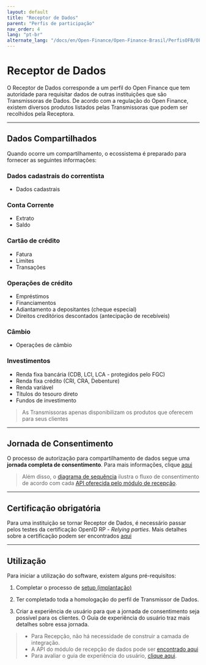 ```yaml
---
layout: default
title: "Receptor de Dados"
parent: "Perfis de participação"
nav_order: 4
lang: "pt-br"
alternate_lang: "/docs/en/Open-Finance/Open-Finance-Brasil/PerfisOFB/OFB-Receptor/"
---
```


# Receptor de Dados

O Receptor de Dados corresponde a um perfil do Open Finance que tem autoridade para requisitar dados de outras instituições que são Transmissoras de Dados. De acordo com a regulação do Open Finance, existem diversos produtos listados pelas Transmissoras que podem ser recolhidos pela Receptora.

---

## Dados Compartilhados

Quando ocorre um compartilhamento, o ecossistema é preparado para fornecer as seguintes informações:

### **Dados cadastrais do correntista**

- Dados cadastrais

### **Conta Corrente**

- Extrato
- Saldo

### **Cartão de crédito**

- Fatura
- Limites
- Transações

### **Operações de crédito**

- Empréstimos
- Financiamentos
- Adiantamento a depositantes (cheque especial)
- Direitos creditórios descontados (antecipação de recebíveis)

### **Câmbio**

- Operações de câmbio

### **Investimentos**

- Renda fixa bancária (CDB, LCI, LCA - protegidos pelo FGC)
- Renda fixa crédito (CRI, CRA, Debenture)
- Renda variável
- Títulos do tesouro direto
- Fundos de investimento

> As Transmissoras apenas disponibilizam os produtos que oferecem para seus clientes

---

## Jornada de Consentimento

O processo de autorização para compartilhamento de dados segue uma **jornada completa de consentimento**. Para mais informações, clique [aqui](../JornadaConsentimento/OFB-JornadaConsentimento.html)

> Além disso, o [diagrama de sequência][DiagramaSequência] ilustra o fluxo de consentimento de acordo com cada [API oferecida pelo módulo de recepção][API-Recepção].

---

## Certificação obrigatória

Para uma instituição se tornar Receptor de Dados, é necessário passar pelos testes da certificação OpenID RP - *Relying parties*. Mais detalhes sobre a certificação podem ser encontrados [aqui](../OFB-Certificações.html)

---

## Utilização

Para iniciar a utilização do software, existem alguns pré-requisitos:

1. Completar o processo de [setup (implantação)](../../Plataforma-OpusOpenFinance/Implantação/OOF-Implantação.html)

2. Ter completado toda a homologação do perfil de Transmissor de Dados.

3. Criar a experiência de usuário para que a jornada de consentimento seja possível para os clientes. O Guia de experiência do usuário traz mais detalhes sobre essa jornada.  

> - Para Recepção, não há necessidade de construir a camada de integração.  
> - A API do módulo de recepção de dados pode ser [encontrado aqui][API-Recepção]
> - Para avaliar o guia de experiência do usuário, [clique aqui][GuiaUX].

[DiagramaSequência]: ../../Plataforma-OpusOpenFinance/Receptor_de_Dados/images/consent-sequence.png
[GuiaUX]: https://openfinancebrasil.atlassian.net/wiki/spaces/OF/pages/17378535/Guia+de+Experi+ncia+do+Usu+ri
[API-Recepção]: ../../../../swagger-ui/index.html?api=OAS-Receptor
